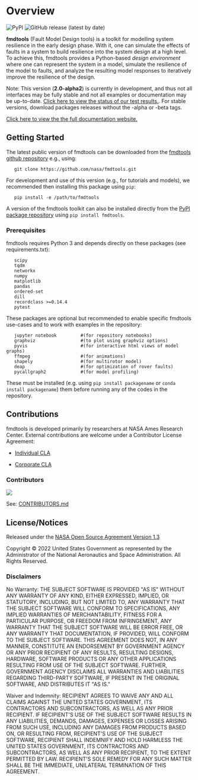 # Overview

![PyPI](https://img.shields.io/pypi/v/fmdtools)
![GitHub release (latest by date)](https://img.shields.io/github/v/release/nasa/fmdtools?label=GitHub%20Release)


**fmdtools** (Fault Model Design tools) is a toolkit for modelling system resilience in the early design phase. With it, one can simulate the effects of faults in a system to build resilience into the system design at a high level.  To achieve this, fmdtools provides a Python-based *design environment* where one can represent the system in a model, simulate the resilience of the model to faults, and analyze the resulting model responses to iteratively improve the resilience of the design.

Note: This version (**2.0-alpha2**) is currently in development, and thus not all interfaces may be fully stable and not all examples or documentation may be up-to-date. [Click here to view the status of our test results.](https://htmlpreview.github.io/?https://github.com/nasa/fmdtools/blob/main/pytest_report.html). For stable versions, download packages releases without the -alpha or -beta tags.

[Click here to view the the full documentation website.](https://nasa.github.io/fmdtools)

## Getting Started

The latest public version of fmdtools can be downloaded from the [fmdtools github repository](https://github.com/nasa/fmdtools/) e.g., using:

```
   git clone https://github.com/nasa/fmdtools.git
```
   
For development and use of this version (e.g., for tutorials and models), we recommended then installing this package using `pip`:

```
   pip install -e /path/to/fmdtools 
```

A version of the fmdtools toolkit can also be installed directly from the [PyPI package repository](https://pypi.org/project/fmdtools/) using ``pip install fmdtools``.


### Prerequisites

fmdtools requires Python 3 and depends directly on these packages (see requirements.txt):

```
   scipy
   tqdm
   networkx
   numpy
   matplotlib
   pandas
   ordered-set
   dill 
   recordclass >=0.14.4
   pytest
```

These packages are optional but recommended to enable specific fmdtools use-cases and to work with examples in the repository:

```
   jupyter notebook			#(for repository notebooks)
   graphviz					#(to plot using graphviz options)
   pyvis					#(for interactive html views of model graphs)
   ffmpeg 					#(for animations)
   shapely					#(for multirotor model)
   deap						#(for optimization of rover faults)
   pycallgraph2				#(for model profiling)
```

These must be installed (e.g. using ``pip install packagename`` or ``conda install packagename``) them before running any of the codes in the repository. 


## Contributions
fmdtools is developed primarily by researchers at NASA Ames Research Center. External contributions are welcome under a Contributor License Agreement:

- [Individual CLA](https://github.com/nasa/fmdtools/blob/main/fmdtools_Individual_CLA.pdf)

- [Corporate CLA](https://github.com/nasa/fmdtools/blob/main/fmdtools_Corporate_CLA.pdf)

### Contributors

<a href="https://github.com/nasa/fmdtools/graphs/contributors">
  <img src="https://contrib.rocks/image?repo=nasa/fmdtools" />
</a>

See: [CONTRIBUTORS.md](https://github.com/nasa/fmdtools/blob/main/CONTRIBUTORS.md)

## License/Notices

Released under the [NASA Open Source Agreement Version 1.3](https://github.com/nasa/fmdtools/blob/main/NASA_Open_Source_Agreement_fmdtools.pdf)

Copyright © 2022 United States Government as represented by the Administrator of the National Aeronautics and Space Administration.  All Rights Reserved.


### Disclaimers

No Warranty: THE SUBJECT SOFTWARE IS PROVIDED "AS IS" WITHOUT ANY WARRANTY OF ANY KIND, EITHER EXPRESSED, IMPLIED, OR STATUTORY, INCLUDING, BUT NOT LIMITED TO, ANY WARRANTY THAT THE SUBJECT SOFTWARE WILL CONFORM TO SPECIFICATIONS, ANY IMPLIED WARRANTIES OF MERCHANTABILITY, FITNESS FOR A PARTICULAR PURPOSE, OR FREEDOM FROM INFRINGEMENT, ANY WARRANTY THAT THE SUBJECT SOFTWARE WILL BE ERROR FREE, OR ANY WARRANTY THAT DOCUMENTATION, IF PROVIDED, WILL CONFORM TO THE SUBJECT SOFTWARE. THIS AGREEMENT DOES NOT, IN ANY MANNER, CONSTITUTE AN ENDORSEMENT BY GOVERNMENT AGENCY OR ANY PRIOR RECIPIENT OF ANY RESULTS, RESULTING DESIGNS, HARDWARE, SOFTWARE PRODUCTS OR ANY OTHER APPLICATIONS RESULTING FROM USE OF THE SUBJECT SOFTWARE.  FURTHER, GOVERNMENT AGENCY DISCLAIMS ALL WARRANTIES AND LIABILITIES REGARDING THIRD-PARTY SOFTWARE, IF PRESENT IN THE ORIGINAL SOFTWARE, AND DISTRIBUTES IT "AS IS."

Waiver and Indemnity:  RECIPIENT AGREES TO WAIVE ANY AND ALL CLAIMS AGAINST THE UNITED STATES GOVERNMENT, ITS CONTRACTORS AND SUBCONTRACTORS, AS WELL AS ANY PRIOR RECIPIENT.  IF RECIPIENT'S USE OF THE SUBJECT SOFTWARE RESULTS IN ANY LIABILITIES, DEMANDS, DAMAGES, EXPENSES OR LOSSES ARISING FROM SUCH USE, INCLUDING ANY DAMAGES FROM PRODUCTS BASED ON, OR RESULTING FROM, RECIPIENT'S USE OF THE SUBJECT SOFTWARE, RECIPIENT SHALL INDEMNIFY AND HOLD HARMLESS THE UNITED STATES GOVERNMENT, ITS CONTRACTORS AND SUBCONTRACTORS, AS WELL AS ANY PRIOR RECIPIENT, TO THE EXTENT PERMITTED BY LAW.  RECIPIENT'S SOLE REMEDY FOR ANY SUCH MATTER SHALL BE THE IMMEDIATE, UNILATERAL TERMINATION OF THIS AGREEMENT.
